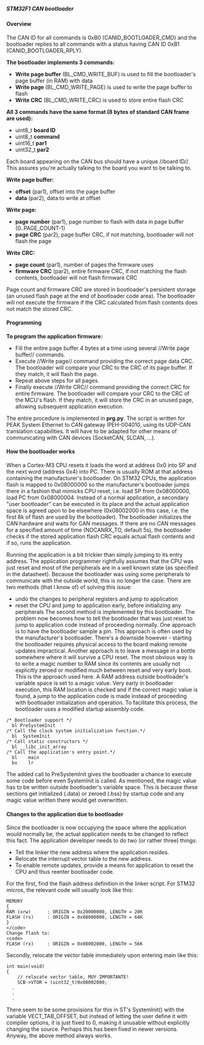 ##### STM32F1 CAN bootloader

#### Overview

The CAN ID for all commands is 0xB0 (CANID_BOOTLOADER_CMD) and the bootloader replies to all commands with a status having CAN ID 0xB1 (CANID_BOOTLOADER_RPLY).

**The bootloader implements 3 commands:**
  - **Write page buffer** (BL_CMD_WRITE_BUF) is used to fill the bootloader's page buffer (in RAM) with data
  - **Write page** (BL_CMD_WRITE_PAGE) is used to write the page buffer to flash
  - **Write CRC** (BL_CMD_WRITE_CRC) is used to store entire flash CRC

**All 3 commands have the same format (8 bytes of standard CAN frame are used):**
  - uint8_t **board ID**
  - uint8_t **command**
  - uint16_t **par1**
  - uint32_t **par2**

Each board appearing on the CAN bus should have a unique //board ID//. This assures you're actually talking to the board you want to be talking to.

**Write page buffer:**
  - **offset** (par1), offset into the page buffer
  - **data** (par2), data to write at offset

**Write page:**
  - **page number** (par1), page number to flash with data in page buffer (0..PAGE_COUNT-1)
  - **page CRC** (par2), page buffer CRC, if not matching, bootloader will not flash the page

**Write CRC:**
  - **page count** (par1), number of pages the firmware uses
  - **firmware CRC** (par2), entire firmware CRC, if not matching the flash contents, bootloader will not flash firmware CRC

Page count and firmware CRC are stored in bootloader's persistent storage (an unused flash page at the end of bootloader code area). The bootloader will not execute the firmware if the CRC calculated from flash contents does not match the stored CRC.

#### Programming

**To program the application firmware:**
  - Fill the entire page buffer 4 bytes at a time using several //Write page buffer// commands.
  - Execute //Write page// command providing the correct page data CRC. The bootloader will compare your CRC to the CRC of its page buffer. If they match, it will flash the page.
  - Repeat above steps for all pages.
  - Finally execute //Write CRC// command providing the correct CRC for entire firmware. The bootloader will compare your CRC to the CRC of the MCU's flash. If they match, it will store the CRC in an unused page, allowing subsequent application execution.

The entire procedure is implemented in **prg.py**. The script is written for PEAK System Ethernet to CAN gateway IPEH-004010, using its UDP-CAN translation capabilities. It will have to be adapted for other means of communicating with CAN devices (SocketCAN, SLCAN, ...).

#### How the bootloader works

When a Cortex-M3 CPU resets it loads the word at address 0x0 into SP and the next word (address 0x4) into PC. There is usually ROM at that address containing the manufacturer's bootloader. On STM32 CPUs, the application flash is mapped to 0x08000000 so the manufacturer's bootloader jumps there in a fashion that mimicks CPU reset, i.e. load SP from 0x08000000, load PC from 0x08000004. Instead of a normal application, a secondary "user bootloader" can be executed in its place and the actual application space is agreed upon to be elsewhere (0x08002000 in this case, i.e. the first 8k of flash are used by the bootloader). The bootloader initializes the CAN hardware and waits for CAN messages. If there are no CAN messages for a specified amount of time (NOCANRX_TO, default 5s), the bootloader checks if the stored application flash CRC equals actual flash contents and if so, runs the application.

Running the application is a bit trickier than simply jumping to its entry address. The application programmer rightfully assumes that the CPU was just reset and most of the peripherals are in a well known state (as specified in the datasheet). Because the bootloader was using some peripherals to communicate with the outside world, this is no longer the case. There are two methods (that I know of) of solving this issue:
  - undo the changes to peripheral registers and jump to application
  - reset the CPU and jump to application early, before initializing any peripherals
The second method is implemented by this bootloader. The problem now becomes how to tell the bootloader that was just reset to jump to application code instead of proceeding normally. One approach is to have the bootloader sample a pin. This approach is often used by the manufacturer's bootloader. There's a downside however - starting the bootloader requires physical access to the board making remote updates impractical. Another approach is to leave a message in a bottle somewhere where it will survive a CPU reset. The most obvious way is to write a magic number to RAM since its contents are usually not explicitly zeroed or modified much between reset and very early boot. This is the approach used here. A RAM address outside bootloader's variable space is set to a magic value. Very early in bootloader execution, this RAM location is checked and if the correct magic value is found, a jump to the application code is made instead of proceeding with bootloader initialization and operation. To facilitate this process, the bootloader uses a modified startup assembly code.
```
/* Bootloader support */
  bl PreSystemInit
/* Call the clock system initialization function.*/
  bl  SystemInit
/* Call static constructors */
  bl __libc_init_array
/* Call the application's entry point.*/
  bl	main
  bx	lr
```
The added call to PreSystemInit gives the bootloader a chance to execute some code before even SystemInit is called. As mentioned, the magic value has to be written outside bootloader's variable space. This is because these sections get initialized (.data) or zeroed (.bss) by startup code and any magic value written there would get overwritten.

#### Changes to the application due to bootloader

Since the bootloader is now occupying the space where the application would normally be, the actual application needs to be changed to reflect this fact. The application developer needs to do two (or rather three) things:
  - Tell the linker the new address where the application resides.
  - Relocate the interrupt vector table to the new address.
  - To enable remote updates, provide a means for application to reset the CPU and thus reenter bootloader code.

For the first, find the flash address definition in the linker script. For STM32 micros, the relevant code will usually look
like this:
```
MEMORY
{
RAM (xrw)      : ORIGIN = 0x20000000, LENGTH = 20K
FLASH (rx)     : ORIGIN = 0x08000000, LENGTH = 64K
}
</code>
Change flash to:
<code>
FLASH (rx)     : ORIGIN = 0x08002000, LENGTH = 56K
```
Secondly, relocate the vector table immediately upon entering main like this:
```
int main(void)
{
	// relocate vector table, MUY IMPORTANTE!
	SCB->VTOR = (uint32_t)0x08002000;
  .
  .
  .
```
There seem to be some provisions for this in ST's SystemInit() with the variable VECT_TAB_OFFSET, but instead of letting the user define it with compiler options, it is just fixed to 0, making it unusable without explicitly changing the source. Perhaps this has been fixed in newer versions. Anyway, the above method always works.
